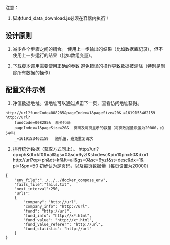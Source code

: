 注意：
1. 脚本fund_data_download.js必须在容器内执行！


## 设计原则
1. 减少各个步骤之间的耦合。
使用上一步输出的结果（比如数据库记录），但不使用上一步运行的结果（比如数组变量）。

2. 下载脚本调用需要使用正确的参数
避免错误的操作导致数据被清除（特别是删除所有数据的操作）

    

## 配置文件示例
1. 净值数据地址。该地址可以通过点击下一页，查看访问地址获得。
~~~
http://url?fundCode=008285&pageIndex=1&pageSize=20&_=1619153462159
http://url?
    fundCode=008285&  基金代码
    pageIndex=1&pageSize=20&  页面及每页显示的数量（每页数据量设置为20000，约54年）
    _=1619153462159   随机值，避免重复请求
~~~

2. 排行统计数据（获取方式同上）。
http://url?op=ph&dt=kf&ft=all&gs=0&sc=6yzf&st=desc&pi=1&pn=50&dx=1
http://url?op=ph&dt=kf&ft=all&gs=0&sc=6yzf&st=desc&dx=1&
    pi=1&pn=50  初步认为是页码，以及每页数据量（每页设置为20000）

~~~
{
    "env_file":"../../../docker_compose_env",
    "fails_file":"fails.txt",
    "next_interval":250,
    "urls": 
    {
        "company": "http://url",
        "company_info": "http://url",
        "fund": "http://url",
        "fund_info": "http://x*.html",
        "fund_value": "http://x*.html",
        "fund_value_referer": "http://url",
        "fund_statistic": "http://url"
    }
}
~~~